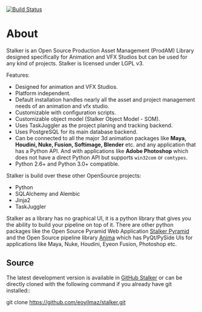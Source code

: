 [![Build Status](https://travis-ci.org/eoyilmaz/stalker.svg?branch=master)](https://travis-ci.org/eoyilmaz/stalker)

About
=====

Stalker is an Open Source Production Asset Management (ProdAM) Library designed 
specifically for Animation and VFX Studios but can be used for any kind of
projects. Stalker is licensed under LGPL v3.

Features:
 * Designed for animation and VFX Studios.
 * Platform independent.
 * Default installation handles nearly all the asset and project management 
   needs of an animation and vfx studio.
 * Customizable with configuration scripts.
 * Customizable object model (Stalker Object Model - SOM).
 * Uses TaskJuggler as the project planing and tracking backend.
 * Uses PostgreSQL for its main database backend.
 * Can be connected to all the major 3d animation packages like **Maya,
   Houdini, Nuke, Fusion, Softimage, Blender** etc. and any application that
   has a Python API. And with applications like **Adobe Photoshop** which does
   not have a direct Python API but supports ``win32com`` or ``comtypes``.
 * Python 2.6+ and Python 3.0+ compatible.

Stalker is build over these other OpenSource projects:
 * Python
 * SQLAlchemy and Alembic
 * Jinja2
 * TaskJuggler

Stalker as a library has no graphical UI, it is a python library that gives you
the ability to build your pipeline on top of it. There are other python
packages like the Open Source Pyramid Web Application
[Stalker Pyramid](https://code.google.com/p/stalker-pyramid) and the Open
Source pipeline library [Anima](https://github.com/eoyilmaz/anima)
which has PyQt/PySide UIs for applications like Maya, Nuke, Houdini, Eyeon
Fusion, Photoshop etc.

Source
------

The latest development version is available in [GitHub
Stalker](https://github.com/eoyilmaz/stalker) or can be directly cloned with
the following command if you already have git installed::

  git clone https://github.com/eoyilmaz/stalker.git

